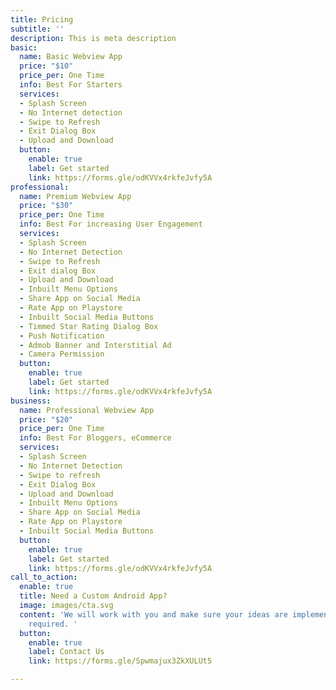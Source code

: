 ```yaml
---
title: Pricing
subtitle: ''
description: This is meta description
basic:
  name: Basic Webview App
  price: "$10"
  price_per: One Time
  info: Best For Starters
  services:
  - Splash Screen
  - No Internet detection
  - Swipe to Refresh
  - Exit Dialog Box
  - Upload and Download
  button:
    enable: true
    label: Get started
    link: https://forms.gle/odKVVx4rkfeJvfy5A
professional:
  name: Premium Webview App
  price: "$30"
  price_per: One Time
  info: Best For increasing User Engagement
  services:
  - Splash Screen
  - No Internet Detection
  - Swipe to Refresh
  - Exit dialog Box
  - Upload and Download
  - Inbuilt Menu Options
  - Share App on Social Media
  - Rate App on Playstore
  - Inbuilt Social Media Buttons
  - Timmed Star Rating Dialog Box
  - Push Notification
  - Admob Banner and Interstitial Ad
  - Camera Permission
  button:
    enable: true
    label: Get started
    link: https://forms.gle/odKVVx4rkfeJvfy5A
business:
  name: Professional Webview App
  price: "$20"
  price_per: One Time
  info: Best For Bloggers, eCommerce
  services:
  - Splash Screen
  - No Internet Detection
  - Swipe to refresh
  - Exit Dialog Box
  - Upload and Download
  - Inbuilt Menu Options
  - Share App on Social Media
  - Rate App on Playstore
  - Inbuilt Social Media Buttons
  button:
    enable: true
    label: Get started
    link: https://forms.gle/odKVVx4rkfeJvfy5A
call_to_action:
  enable: true
  title: Need a Custom Android App?
  image: images/cta.svg
  content: 'We will work with you and make sure your ideas are implemented as per
    required. '
  button:
    enable: true
    label: Contact Us
    link: https://forms.gle/Spwmajux3ZkXULUt5

---
```

